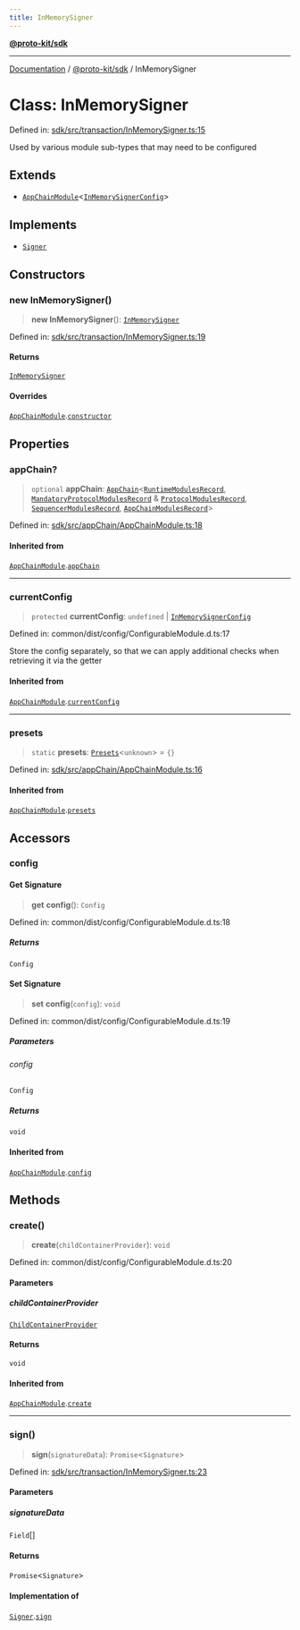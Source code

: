```yaml
---
title: InMemorySigner
---
```


[**@proto-kit/sdk**](../README.md)

***

[Documentation](../../../README.md) / [@proto-kit/sdk](../README.md) / InMemorySigner

# Class: InMemorySigner

Defined in: [sdk/src/transaction/InMemorySigner.ts:15](https://github.com/proto-kit/framework/blob/28efa802e3737fc3b77339148b307ef7246f3ef1/packages/sdk/src/transaction/InMemorySigner.ts#L15)

Used by various module sub-types that may need to be configured

## Extends

- [`AppChainModule`](AppChainModule.md)\<[`InMemorySignerConfig`](../interfaces/InMemorySignerConfig.md)\>

## Implements

- [`Signer`](../interfaces/Signer.md)

## Constructors

### new InMemorySigner()

> **new InMemorySigner**(): [`InMemorySigner`](InMemorySigner.md)

Defined in: [sdk/src/transaction/InMemorySigner.ts:19](https://github.com/proto-kit/framework/blob/28efa802e3737fc3b77339148b307ef7246f3ef1/packages/sdk/src/transaction/InMemorySigner.ts#L19)

#### Returns

[`InMemorySigner`](InMemorySigner.md)

#### Overrides

[`AppChainModule`](AppChainModule.md).[`constructor`](AppChainModule.md#constructors)

## Properties

### appChain?

> `optional` **appChain**: [`AppChain`](AppChain.md)\<[`RuntimeModulesRecord`](../../module/type-aliases/RuntimeModulesRecord.md), [`MandatoryProtocolModulesRecord`](../../protocol/type-aliases/MandatoryProtocolModulesRecord.md) & [`ProtocolModulesRecord`](../../protocol/type-aliases/ProtocolModulesRecord.md), [`SequencerModulesRecord`](../../sequencer/type-aliases/SequencerModulesRecord.md), [`AppChainModulesRecord`](../type-aliases/AppChainModulesRecord.md)\>

Defined in: [sdk/src/appChain/AppChainModule.ts:18](https://github.com/proto-kit/framework/blob/28efa802e3737fc3b77339148b307ef7246f3ef1/packages/sdk/src/appChain/AppChainModule.ts#L18)

#### Inherited from

[`AppChainModule`](AppChainModule.md).[`appChain`](AppChainModule.md#appchain)

***

### currentConfig

> `protected` **currentConfig**: `undefined` \| [`InMemorySignerConfig`](../interfaces/InMemorySignerConfig.md)

Defined in: common/dist/config/ConfigurableModule.d.ts:17

Store the config separately, so that we can apply additional
checks when retrieving it via the getter

#### Inherited from

[`AppChainModule`](AppChainModule.md).[`currentConfig`](AppChainModule.md#currentconfig)

***

### presets

> `static` **presets**: [`Presets`](../../common/type-aliases/Presets.md)\<`unknown`\> = `{}`

Defined in: [sdk/src/appChain/AppChainModule.ts:16](https://github.com/proto-kit/framework/blob/28efa802e3737fc3b77339148b307ef7246f3ef1/packages/sdk/src/appChain/AppChainModule.ts#L16)

#### Inherited from

[`AppChainModule`](AppChainModule.md).[`presets`](AppChainModule.md#presets)

## Accessors

### config

#### Get Signature

> **get** **config**(): `Config`

Defined in: common/dist/config/ConfigurableModule.d.ts:18

##### Returns

`Config`

#### Set Signature

> **set** **config**(`config`): `void`

Defined in: common/dist/config/ConfigurableModule.d.ts:19

##### Parameters

###### config

`Config`

##### Returns

`void`

#### Inherited from

[`AppChainModule`](AppChainModule.md).[`config`](AppChainModule.md#config)

## Methods

### create()

> **create**(`childContainerProvider`): `void`

Defined in: common/dist/config/ConfigurableModule.d.ts:20

#### Parameters

##### childContainerProvider

[`ChildContainerProvider`](../../common/interfaces/ChildContainerProvider.md)

#### Returns

`void`

#### Inherited from

[`AppChainModule`](AppChainModule.md).[`create`](AppChainModule.md#create)

***

### sign()

> **sign**(`signatureData`): `Promise`\<`Signature`\>

Defined in: [sdk/src/transaction/InMemorySigner.ts:23](https://github.com/proto-kit/framework/blob/28efa802e3737fc3b77339148b307ef7246f3ef1/packages/sdk/src/transaction/InMemorySigner.ts#L23)

#### Parameters

##### signatureData

`Field`[]

#### Returns

`Promise`\<`Signature`\>

#### Implementation of

[`Signer`](../interfaces/Signer.md).[`sign`](../interfaces/Signer.md#sign)

